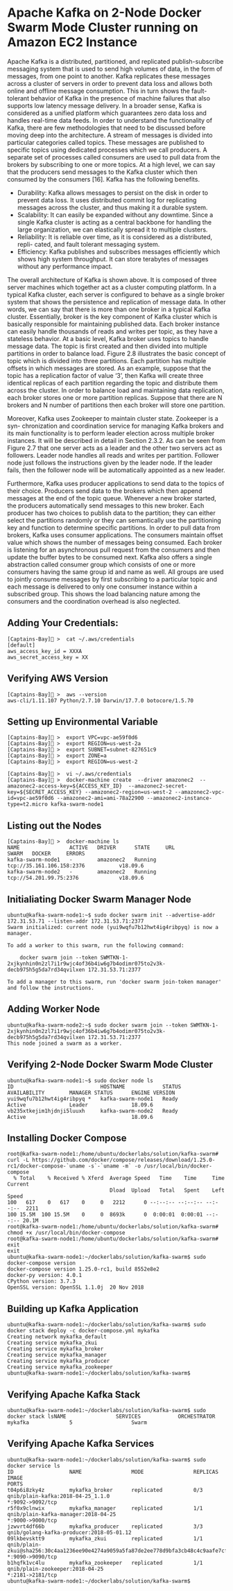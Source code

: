 # Apache Kafka on 2-Node Docker Swarm Mode Cluster running on Amazon EC2 Instance

Apache Kafka is a distributed, partitioned, and replicated publish-subscribe messaging system that is used to send high volumes of data, in the form of messages, from one point to another. Kafka replicates these messages across a cluster of servers in order to prevent data loss and allows both online and offline message consumption. This in turn shows the fault-tolerant behavior of Kafka in the presence of machine failures that also supports low latency message delivery. In a broader sense, Kafka is considered as a unified platform which guarantees zero data loss and handles real-time data feeds. In order to understand the functionality of Kafka, there are few methodologies that need to be discussed before moving deep into the architecture. A stream of messages is divided into particular categories called topics. These messages are published to specific topics using dedicated processes which we call producers. A separate set of processes called consumers are used to pull data from the brokers by subscribing to one or more topics. At a high level, we can say that the producers send messages to the Kafka cluster which then consumed by the consumers [16]. Kafka has the following benefits.

- Durability: Kafka allows messages to persist on the disk in order to prevent data loss. It uses distributed commit log for replicating messages across the cluster, and thus making it a durable system.
- Scalability: It can easily be expanded without any downtime. Since a single Kafka cluster is acting as a central backbone for handling the large organization, we can elastically spread it to multiple clusters.
- Reliability: It is reliable over time, as it is considered as a distributed, repli- cated, and fault tolerant messaging system.
- Efficiency: Kafka publishes and subscribes messages efficiently which shows high system throughput. It can store terabytes of messages without any performance impact.

The overall architecture of Kafka is shown above. It is composed of three server machines which together act as a cluster computing platform. In a typical Kafka cluster, each server is configured to behave as a single broker system that shows the persistence and replication of message data. In other words, we can say that there is more than one broker in a typical Kafka cluster. Essentially, broker is the key component of Kafka cluster which is basically responsible for maintaining published data. Each broker instance can easily handle thousands of reads and writes per topic, as they have a stateless behavior. At a basic level, Kafka broker uses topics to handle message data. The topic is first created and then divided into multiple partitions in order to balance load. Figure 2.8 illustrates the basic concept of topic which is divided into three partitions. Each partition has multiple offsets in which messages are stored. As an example, suppose that the topic has a replication factor of value ‘3’, then Kafka will create three identical replicas of each partition regarding the topic and distribute them across the cluster. In order to balance load and maintaining data replication, each broker stores one or more partition replicas. Suppose that there are N brokers and N number of partitions then each broker will store one partition.

Moreover, Kafka uses Zookeeper to maintain cluster state. Zookeeper is a syn- chronization and coordination service for managing Kafka brokers and its main functionality is to perform leader election across multiple broker instances. It will be described in detail in Section 2.3.2. As can be seen from Figure 2.7 that one server acts as a leader and the other two servers act as followers. Leader node handles all reads and writes per partition. Follower node just follows the instructions given by the leader node. If the leader fails, then the follower node will be automatically appointed as a new leader.

Furthermore, Kafka uses producer applications to send data to the topics of their choice. Producers send data to the brokers which then append messages at the end of the topic queue. Whenever a new broker started, the producers automatically send messages to this new broker. Each producer has two choices to publish data to the partition; they can either select the partitions randomly or they can semantically use the partitioning key and function to determine specific partitions. In order to pull data from brokers, Kafka uses consumer applications. The consumers maintain offset value which shows the number of messages being consumed. Each broker is listening for an asynchronous pull request from the consumers and then update the buffer bytes to be consumed next. Kafka also offers a single abstraction called consumer group which consists of one or more consumers having the same group id and name as well. All groups are used to jointly consume messages by first subscribing to a particular topic and each message is delivered to only one consumer instance within a subscribed group. This shows the load balancing nature among the consumers and the coordination overhead is also neglected.






## Adding Your Credentials:

```
[Captains-Bay]🚩 >  cat ~/.aws/credentials
[default]
aws_access_key_id = XXXA 
aws_secret_access_key = XX
```

## Verifying AWS Version

```
[Captains-Bay]🚩 >  aws --version
aws-cli/1.11.107 Python/2.7.10 Darwin/17.7.0 botocore/1.5.70
```

## Setting up Environmental Variable

```
[Captains-Bay]🚩 >  export VPC=vpc-ae59f0d6
[Captains-Bay]🚩 >  export REGION=us-west-2a
[Captains-Bay]🚩 >  export SUBNET=subnet-827651c9
[Captains-Bay]🚩 >  export ZONE=a
[Captains-Bay]🚩 >  export REGION=us-west-2
```


```
[Captains-Bay]🚩 >  vi ~/.aws/credentials 
[Captains-Bay]🚩 >  docker-machine create  --driver amazonec2  --amazonec2-access-key=${ACCESS_KEY_ID}  --amazonec2-secret-key=${SECRET_ACCESS_KEY} --amazonec2-region=us-west-2 --amazonec2-vpc-id=vpc-ae59f0d6 --amazonec2-ami=ami-78a22900 --amazonec2-instance-type=t2.micro kafka-swarm-node1
```

## Listing out the Nodes

```
[Captains-Bay]🚩 >  docker-machine ls
NAME                ACTIVE   DRIVER      STATE     URL                         SWARM   DOCKER     ERRORS
kafka-swarm-node1   -        amazonec2   Running   tcp://35.161.106.158:2376           v18.09.6   
kafka-swarm-node2   -        amazonec2   Running   tcp://54.201.99.75:2376             v18.09.6 
```

## Initialiating Docker Swarm Manager Node

```
ubuntu@kafka-swarm-node1:~$ sudo docker swarm init --advertise-addr 172.31.53.71 --listen-addr 172.31.53.71:2377
Swarm initialized: current node (yui9wqfu7b12hwt4ig4ribpyq) is now a manager.

To add a worker to this swarm, run the following command:

    docker swarm join --token SWMTKN-1-2xjkynhin0n2zl7i1r9wjc4of36b4iw6g7b4odimr075to2v3k-decb975h5g5da7rd34qvilxen 172.31.53.71:2377

To add a manager to this swarm, run 'docker swarm join-token manager' and follow the instructions.
```

## Adding Worker Node

```
ubuntu@kafka-swarm-node2:~$ sudo docker swarm join --token SWMTKN-1-2xjkynhin0n2zl7i1r9wjc4of36b4iw6g7b4odimr075to2v3k-decb975h5g5da7rd34qvilxen 172.31.53.71:2377
This node joined a swarm as a worker.
```

## Verifying 2-Node Docker Swarm Mode Cluster

```
ubuntu@kafka-swarm-node1:~$ sudo docker node ls
ID                            HOSTNAME            STATUS              AVAILABILITY        MANAGER STATUS      ENGINE VERSION
yui9wqfu7b12hwt4ig4ribpyq *   kafka-swarm-node1   Ready               Active              Leader              18.09.6
vb235xtkejim1hjdnji5luuxh     kafka-swarm-node2   Ready               Active                                  18.09.6
```

## Installing Docker Compose

```
root@kafka-swarm-node1:/home/ubuntu/dockerlabs/solution/kafka-swarm# curl -L https://github.com/docker/compose/releases/download/1.25.0-rc1/docker-compose-`uname -s`-`uname -m` -o /usr/local/bin/docker-compose
  % Total    % Received % Xferd  Average Speed   Time    Time     Time  Current
                                 Dload  Upload   Total   Spent    Left  Speed
100   617    0   617    0     0   2212      0 --:--:-- --:--:-- --:--:--  2211
100 15.5M  100 15.5M    0     0  8693k      0  0:00:01  0:00:01 --:--:-- 20.1M
root@kafka-swarm-node1:/home/ubuntu/dockerlabs/solution/kafka-swarm# chmod +x /usr/local/bin/docker-compose
root@kafka-swarm-node1:/home/ubuntu/dockerlabs/solution/kafka-swarm# exit
exit
ubuntu@kafka-swarm-node1:~/dockerlabs/solution/kafka-swarm$ sudo docker-compose version
docker-compose version 1.25.0-rc1, build 8552e8e2
docker-py version: 4.0.1
CPython version: 3.7.3
OpenSSL version: OpenSSL 1.1.0j  20 Nov 2018
```

## Building up Kafka Application

```
ubuntu@kafka-swarm-node1:~/dockerlabs/solution/kafka-swarm$ sudo docker stack deploy -c docker-compose.yml mykafka
Creating network mykafka_default
Creating service mykafka_zkui
Creating service mykafka_broker
Creating service mykafka_manager
Creating service mykafka_producer
Creating service mykafka_zookeeper
ubuntu@kafka-swarm-node1:~/dockerlabs/solution/kafka-swarm$
```

## Verifying Apache Kafka Stack

```
ubuntu@kafka-swarm-node1:~/dockerlabs/solution/kafka-swarm$ sudo docker stack lsNAME                SERVICES            ORCHESTRATOR
mykafka             5                   Swarm
```

## Verifying Apache Kafka Services

```
ubuntu@kafka-swarm-node1:~/dockerlabs/solution/kafka-swarm$ sudo docker service ls
ID                  NAME                MODE                REPLICAS            IMAGE                                                                                     PORTS
t04p6i8zky4z        mykafka_broker      replicated          0/3                 qnib/plain-kafka:2018-04-25_1.1.0                                                         *:9092->9092/tcp
r5f0x9clnwix        mykafka_manager     replicated          1/1                 qnib/plain-kafka-manager:2018-04-25                                                       *:9000->9000/tcp
jzwvrt4df66b        mykafka_producer    replicated          3/3                 qnib/golang-kafka-producer:2018-05-01.12                                                  
09lkbevsktt9        mykafka_zkui        replicated          1/1                 qnib/plain-zkui@sha256:30c4aa1236ee90e4274a9059a5fa87de2ee778d9bfa3cb48c4c9aafe7cfa1a13   *:9090->9090/tcp
b1hqfk1vc4lu        mykafka_zookeeper   replicated          1/1                 qnib/plain-zookeeper:2018-04-25                                                           *:2181->2181/tcp
ubuntu@kafka-swarm-node1:~/dockerlabs/solution/kafka-swarm$ 
```


